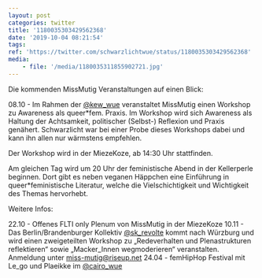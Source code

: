 ```yaml
---
layout: post
categories: twitter
title: '1180035303429562368'
date: '2019-10-04 08:21:54'
tags: 
ref: 'https://twitter.com/schwarzlichtwue/status/1180035303429562368'
media:
    - file: '/media/1180035311855902721.jpg'
---
```

Die kommenden MissMutig Veranstaltungen auf einen Blick:



08.10 - Im Rahmen der [@kew_wue](https://twitter.com/kew_wue) veranstaltet MissMutig einen Workshop zu Awareness als queer\*fem. Praxis. Im Workshop wird sich Awareness als Haltung der Achtsamkeit, politischer (Selbst-) Reflexion und Praxis genähert.
Schwarzlicht war bei einer Probe dieses Workshops dabei und kann ihn allen nur wärmstens empfehlen.



Der Workshop wird in der MiezeKoze, ab 14:30 Uhr stattfinden.



Am gleichen Tag wird um 20 Uhr der feministische Abend in der Kellerperle beginnen.
Dort gibt es neben veganen Häppchen eine Einführung in queer\*feministische Literatur, welche die Vielschichtigkeit und Wichtigkeit des Themas hervorhebt.



Weitere Infos:


22.10 - Offenes FLTI only Plenum von MissMutig in der MiezeKoze
10.11 - Das Berlin/Brandenburger Kollektiv [@sk_revolte](https://twitter.com/sk_revolte) kommt nach Würzburg und wird einen zweigeteilten Workshop zu „Redeverhalten und Plenastrukturen reflektieren“ sowie „Macker_Innen wegmoderieren“ veranstalten. Anmeldung unter miss-mutig@riseup.net 
24.04 - femHipHop Festival mit Le_go und Plaeikke im [@cairo_wue](https://twitter.com/cairo_wue)